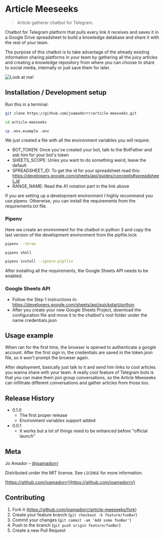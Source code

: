 # Article Meeseeks

> Article gatherer chatbot for Telegram.


Chatbot for Telegram platform that pulls every link it receives and saves it in a Google Drive spreadsheet to build a knowledge database and share it with the rest of your team.

The purpose of this chatbot is to take advantage of the already existing information sharing platforms in your team by gathering all the juicy articles and creating a knowledge repository from where you can choose to share to social media, internally or just save them for later.

![Look at me!](https://s3.amazonaws.com/helpbucket.tektonlabs.com/uploads/960684c3-4a3c-432b-b25a-5d7f4405283b/c8758ba4-7f27-4a4a-8950-1084ee158cd5/meese.jpg)

## Installation / Development setup

Run this in a terminal:

```sh
git clone https://github.com/joamadorrr/article-meeseeks.git

cd article-meeseeks

cp .env.example .env

```

We just created a file with all the environment variables you will require:

* BOT_TOKEN: Once you've created your bot, talk to the BotFather and ask him for your bot's token
* SHEETS_SCOPE: Unles you want to do something weird, leave the default
* SPREADSHEET_ID: To get the id for your spreadsheet read this: https://developers.google.com/sheets/api/guides/concepts#spreadsheet_id
* RANGE_NAME: Read the A1 notation part in the link above

If you are setting up a development environment I highly recommend you use pipenv. Otherwise, you can install the requirements from the requirements.txt file.

### Pipenv

Here we create an environment for the chatbot in python 3 and copy the last version of the development environment from the pipfile.lock

```sh
pipenv --three

pipenv shell

pipenv install --ignore-pipfile

```

After installing all the requirements, the Google Sheets API needs to be enabled.

### Google Sheets API

* Follow the Step 1 instructions in: https://developers.google.com/sheets/api/quickstart/python
* After you create your new Google Sheets Project, download the configuration file and move it to the chatbot's root folder under the name credentials.json

## Usage example

When ran for the first time, the browser is opened to authenticate a google account. After the first sign in, the credentials are saved in the token.json file, so it won't prompt the browser again.

After deployment, basically just talk to it and send him links to cool articles you wanna share with your team. A really cool feature of Telegram bots is that you can make them join group conversations, so the Article Meeseeks can infiltrate different conversations and gather articles from those too.

## Release History

* 0.1.0
   * The first proper release
   * Environment variables support added
* 0.0.1
   * It works but a lot of things need to be enhanced before "official launch"


## Meta

Jo Amador – [@joamadorrr](https://twitter.com/joamadorrr)

Distributed under the MIT license. See `LICENSE` for more information.

[https://github.com/joamadorrr](https://github.com/joamadorrr/)

## Contributing

1. Fork it (<https://github.com/joamadorrr/article-meeseeks/fork>)
2. Create your feature branch (`git checkout -b feature/fooBar`)
3. Commit your changes (`git commit -am 'Add some fooBar'`)
4. Push to the branch (`git push origin feature/fooBar`)
5. Create a new Pull Request
